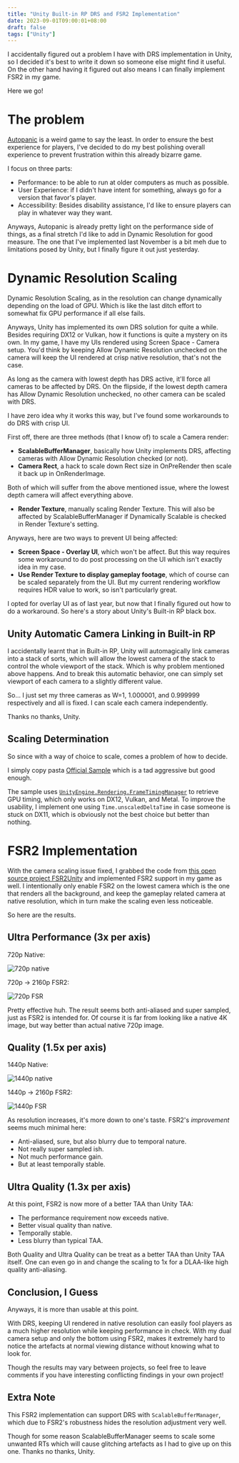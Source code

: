 ```yaml
---
title: "Unity Built-in RP DRS and FSR2 Implementation"
date: 2023-09-01T09:00:01+08:00
draft: false
tags: ["Unity"]
---
```


I accidentally figured out a problem I have with DRS implementation in Unity, so I decided it's best to write it down so someone else might find it useful. On the other hand having it figured out also means I can finally implement FSR2 in my game.

Here we go!

# The problem

[Autopanic](https://store.steampowered.com/app/1274830) is a weird game to say the least. In order to ensure the best experience for players, I've decided to do my best polishing overall experience to prevent frustration within this already bizarre game.

I focus on three parts:

- Performance: to be able to run at older computers as much as possible.
- User Experience: if I didn't have intent for something, always go for a version that favor's player.
- Accessibility: Besides disability assistance, I'd like to ensure players can play in whatever way they want.

Anyways, Autopanic is already pretty light on the performance side of things, as a final stretch I'd like to add in Dynamic Resolution for good measure. The one that I've implemented last November is a bit meh due to limitations posed by Unity, but I finally figure it out just yesterday.

# Dynamic Resolution Scaling

Dynamic Resolution Scaling, as in the resolution can change dynamically depending on the load of GPU. Which is like the last ditch effort to somewhat fix GPU performance if all else fails.

Anyways, Unity has implemented its own DRS solution for quite a while. Besides requiring DX12 or Vulkan, how it functions is quite a mystery on its own. In my game, I have my UIs rendered using Screen Space - Camera setup. You'd think by keeping Allow Dynamic Resolution unchecked on the camera will keep the UI rendered at crisp native resolution, that's not the case.

As long as the camera with lowest depth has DRS active, it'll force all cameras to be affected by DRS. On the flipside, if the lowest depth camera has Allow Dynamic Resolution unchecked, no other camera can be scaled with DRS.

I have zero idea why it works this way, but I've found some workarounds to do DRS with crisp UI.

First off, there are three methods (that I know of) to scale a Camera render:

- **ScalableBufferManager**, basically how Unity implements DRS, affecting cameras with Allow Dynamic Resolution checked (or not).
- **Camera Rect**, a hack to scale down Rect size in OnPreRender then scale it back up in OnRenderImage.

Both of which will suffer from the above mentioned issue, where the lowest depth camera will affect everything above.

- **Render Texture**, manually scaling Render Texture. This will also be affected by ScalableBufferManager if Dynamically Scalable is checked in Render Texture's setting.

Anyways, here are two ways to prevent UI being affected:

- **Screen Space - Overlay UI**, which won't be affect. But this way requires some workaround to do post processing on the UI which isn't exactly idea in my case.
- **Use Render Texture to display gameplay footage**, which of course can be scaled separately from the UI. But my current rendering workflow requires HDR value to work, so isn't particularly great.

I opted for overlay UI as of last year, but now that I finally figured out how to do a workaround. So here's a story about Unity's Built-in RP black box.

## Unity Automatic Camera Linking in Built-in RP

I accidentally learnt that in Built-in RP, Unity will automagically link cameras into a stack of sorts, which will allow the lowest camera of the stack to control the whole viewport of the stack. Which is why problem mentioned above happens. And to break this automatic behavior, one can simply set viewport of each camera to a slightly different value.

So... I just set my three cameras as W=1, 1.000001, and 0.999999 respectively and all is fixed. I can scale each camera independently.

Thanks no thanks, Unity.

## Scaling Determination

So since with a way of choice to scale, comes a problem of how to decide.

I simply copy pasta [Official Sample](https://github.com/Unity-Technologies/DynamicResolutionSample) which is a tad aggressive but good enough.

The sample uses [`UnityEngine.Rendering.FrameTimingManager`](https://docs.unity3d.com/ScriptReference/FrameTimingManager.html) to retrieve GPU timing, which only works on DX12, Vulkan, and Metal. To improve the usability, I implement one using `Time.unscaledDeltaTime` in case someone is stuck on DX11, which is obviously not the best choice but better than nothing.

# FSR2 Implementation

With the camera scaling issue fixed, I grabbed the code from [this open source project FSR2Unity](https://github.com/ndepoel/FSR2Unity) and implemented FSR2 support in my game as well. I intentionally only enable FSR2 on the lowest camera which is the one that renders all the background, and keep the gameplay related camera at native resolution, which in turn make the scaling even less noticeable.

So here are the results.

## Ultra Performance (3x per axis)

720p Native:

![720p native](/images/posts/game-design/0016/720.png)

720p -> 2160p FSR2:

![720p FSR](/images/posts/game-design/0016/720FSR2.png)

Pretty effective huh. The result seems both anti-aliased and super sampled, just as FSR2 is intended for. Of course it is far from looking like a native 4K image, but way better than actual native 720p image.

## Quality (1.5x per axis)

1440p Native:

![1440p native](/images/posts/game-design/0016/1440.png)

1440p -> 2160p FSR2:

![1440p FSR](/images/posts/game-design/0016/1440FSR2.png)

As resolution increases, it's more down to one's taste. FSR2's *improvement* seems much minimal here:

- Anti-aliased, sure, but also blurry due to temporal nature.
- Not really super sampled ish.
- Not much performance gain.
- But at least temporally stable.

## Ultra Quality (1.3x per axis)

At this point, FSR2 is now more of a better TAA than Unity TAA:

- The performance requirement now exceeds native.
- Better visual quality than native.
- Temporally stable.
- Less blurry than typical TAA.

Both Quality and Ultra Quality can be treat as a better TAA than Unity TAA itself. One can even go in and change the scaling to 1x for a DLAA-like high quality anti-aliasing.

## Conclusion, I Guess

Anyways, it is more than usable at this point.

With DRS, keeping UI rendered in native resolution can easily fool players as a much higher resolution while keeping performance in check. With my dual camera setup and only the bottom using FSR2, makes it extremely hard to notice the artefacts at normal viewing distance without knowing what to look for.

Though the results may vary between projects, so feel free to leave comments if you have interesting conflicting findings in your own project!

## Extra Note

This FSR2 implementation can support DRS with `ScalableBufferManager`, which due to FSR2's robustness hides the resolution adjustment very well.

Though for some reason ScalableBufferManager seems to scale some unwanted RTs which will cause glitching artefacts as I had to give up on this one. Thanks no thanks, Unity.